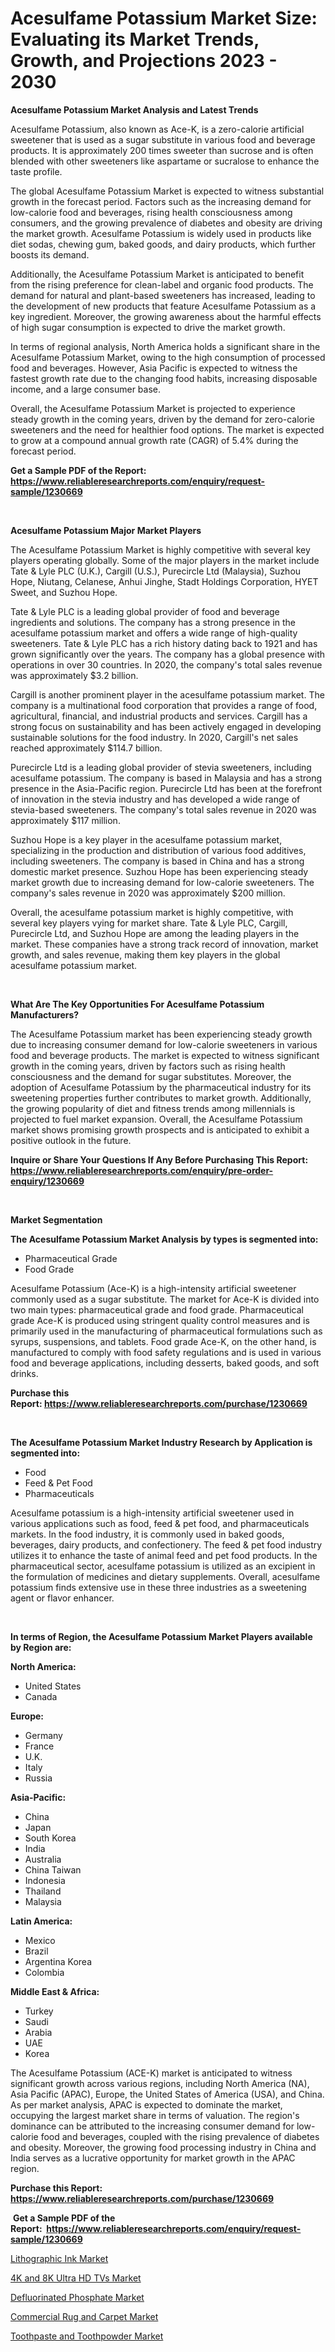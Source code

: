 <p><h1>Acesulfame Potassium Market Size: Evaluating its Market Trends, Growth, and Projections 2023 - 2030</h1></p><p><strong>Acesulfame Potassium Market Analysis and Latest Trends</strong></p>
<p><p>Acesulfame Potassium, also known as Ace-K, is a zero-calorie artificial sweetener that is used as a sugar substitute in various food and beverage products. It is approximately 200 times sweeter than sucrose and is often blended with other sweeteners like aspartame or sucralose to enhance the taste profile.</p><p>The global Acesulfame Potassium Market is expected to witness substantial growth in the forecast period. Factors such as the increasing demand for low-calorie food and beverages, rising health consciousness among consumers, and the growing prevalence of diabetes and obesity are driving the market growth. Acesulfame Potassium is widely used in products like diet sodas, chewing gum, baked goods, and dairy products, which further boosts its demand.</p><p>Additionally, the Acesulfame Potassium Market is anticipated to benefit from the rising preference for clean-label and organic food products. The demand for natural and plant-based sweeteners has increased, leading to the development of new products that feature Acesulfame Potassium as a key ingredient. Moreover, the growing awareness about the harmful effects of high sugar consumption is expected to drive the market growth.</p><p>In terms of regional analysis, North America holds a significant share in the Acesulfame Potassium Market, owing to the high consumption of processed food and beverages. However, Asia Pacific is expected to witness the fastest growth rate due to the changing food habits, increasing disposable income, and a large consumer base.</p><p>Overall, the Acesulfame Potassium Market is projected to experience steady growth in the coming years, driven by the demand for zero-calorie sweeteners and the need for healthier food options. The market is expected to grow at a compound annual growth rate (CAGR) of 5.4% during the forecast period.</p></p>
<p><strong>Get a Sample PDF of the Report:&nbsp; <a href="https://www.reliableresearchreports.com/enquiry/request-sample/1230669">https://www.reliableresearchreports.com/enquiry/request-sample/1230669</a></strong></p>
<p>&nbsp;</p>
<p><strong>Acesulfame Potassium Major Market Players</strong></p>
<p><p>The Acesulfame Potassium Market is highly competitive with several key players operating globally. Some of the major players in the market include Tate & Lyle PLC (U.K.), Cargill (U.S.), Purecircle Ltd (Malaysia), Suzhou Hope, Niutang, Celanese, Anhui Jinghe, Stadt Holdings Corporation, HYET Sweet, and Suzhou Hope.</p><p>Tate & Lyle PLC is a leading global provider of food and beverage ingredients and solutions. The company has a strong presence in the acesulfame potassium market and offers a wide range of high-quality sweeteners. Tate & Lyle PLC has a rich history dating back to 1921 and has grown significantly over the years. The company has a global presence with operations in over 30 countries. In 2020, the company's total sales revenue was approximately $3.2 billion.</p><p>Cargill is another prominent player in the acesulfame potassium market. The company is a multinational food corporation that provides a range of food, agricultural, financial, and industrial products and services. Cargill has a strong focus on sustainability and has been actively engaged in developing sustainable solutions for the food industry. In 2020, Cargill's net sales reached approximately $114.7 billion.</p><p>Purecircle Ltd is a leading global provider of stevia sweeteners, including acesulfame potassium. The company is based in Malaysia and has a strong presence in the Asia-Pacific region. Purecircle Ltd has been at the forefront of innovation in the stevia industry and has developed a wide range of stevia-based sweeteners. The company's total sales revenue in 2020 was approximately $117 million.</p><p>Suzhou Hope is a key player in the acesulfame potassium market, specializing in the production and distribution of various food additives, including sweeteners. The company is based in China and has a strong domestic market presence. Suzhou Hope has been experiencing steady market growth due to increasing demand for low-calorie sweeteners. The company's sales revenue in 2020 was approximately $200 million.</p><p>Overall, the acesulfame potassium market is highly competitive, with several key players vying for market share. Tate & Lyle PLC, Cargill, Purecircle Ltd, and Suzhou Hope are among the leading players in the market. These companies have a strong track record of innovation, market growth, and sales revenue, making them key players in the global acesulfame potassium market.</p></p>
<p>&nbsp;</p>
<p><strong>What Are The Key Opportunities For Acesulfame Potassium Manufacturers?</strong></p>
<p><p>The Acesulfame Potassium market has been experiencing steady growth due to increasing consumer demand for low-calorie sweeteners in various food and beverage products. The market is expected to witness significant growth in the coming years, driven by factors such as rising health consciousness and the demand for sugar substitutes. Moreover, the adoption of Acesulfame Potassium by the pharmaceutical industry for its sweetening properties further contributes to market growth. Additionally, the growing popularity of diet and fitness trends among millennials is projected to fuel market expansion. Overall, the Acesulfame Potassium market shows promising growth prospects and is anticipated to exhibit a positive outlook in the future.</p></p>
<p><strong>Inquire or Share Your Questions If Any Before Purchasing This Report: <a href="https://www.reliableresearchreports.com/enquiry/pre-order-enquiry/1230669">https://www.reliableresearchreports.com/enquiry/pre-order-enquiry/1230669</a></strong></p>
<p>&nbsp;</p>
<p><strong>Market Segmentation</strong></p>
<p><strong>The Acesulfame Potassium Market Analysis by types is segmented into:</strong></p>
<p><ul><li>Pharmaceutical Grade</li><li>Food Grade</li></ul></p>
<p><p>Acesulfame Potassium (Ace-K) is a high-intensity artificial sweetener commonly used as a sugar substitute. The market for Ace-K is divided into two main types: pharmaceutical grade and food grade. Pharmaceutical grade Ace-K is produced using stringent quality control measures and is primarily used in the manufacturing of pharmaceutical formulations such as syrups, suspensions, and tablets. Food grade Ace-K, on the other hand, is manufactured to comply with food safety regulations and is used in various food and beverage applications, including desserts, baked goods, and soft drinks.</p></p>
<p><strong>Purchase this Report:&nbsp;<a href="https://www.reliableresearchreports.com/purchase/1230669">https://www.reliableresearchreports.com/purchase/1230669</a></strong></p>
<p>&nbsp;</p>
<p><strong>The Acesulfame Potassium Market Industry Research by Application is segmented into:</strong></p>
<p><ul><li>Food</li><li>Feed & Pet Food</li><li>Pharmaceuticals</li></ul></p>
<p><p>Acesulfame potassium is a high-intensity artificial sweetener used in various applications such as food, feed & pet food, and pharmaceuticals markets. In the food industry, it is commonly used in baked goods, beverages, dairy products, and confectionery. The feed & pet food industry utilizes it to enhance the taste of animal feed and pet food products. In the pharmaceutical sector, acesulfame potassium is utilized as an excipient in the formulation of medicines and dietary supplements. Overall, acesulfame potassium finds extensive use in these three industries as a sweetening agent or flavor enhancer.</p></p>
<p>&nbsp;</p>
<p><strong>In terms of Region, the Acesulfame Potassium Market Players available by Region are:</strong></p>
<p>
    <p> <strong> North America: </strong>
        <ul>
            <li>United States</li>
            <li>Canada</li>
        </ul>
        </p> 
    <p> <strong> Europe: </strong>
        <ul>
            <li>Germany</li>
            <li>France</li>
            <li>U.K.</li>
            <li>Italy</li>
            <li>Russia</li>
        </ul>
        </p> 
    <p> <strong> Asia-Pacific: </strong>
        <ul>
            <li>China</li>
            <li>Japan</li>
            <li>South Korea</li>
            <li>India</li>
            <li>Australia</li>
            <li>China Taiwan</li>
            <li>Indonesia</li>
            <li>Thailand</li>
            <li>Malaysia</li>
        </ul>
        </p> 
    <p> <strong> Latin America: </strong>
        <ul>
            <li>Mexico</li>
            <li>Brazil</li>
            <li>Argentina Korea</li>
            <li>Colombia</li>
        </ul>
        </p> 
    <p> <strong> Middle East & Africa: </strong>
        <ul>
            <li>Turkey</li>
            <li>Saudi</li>
            <li>Arabia</li>
            <li>UAE</li>
            <li>Korea</li>
        </ul>
    </p>
    </p>
<p><p>The Acesulfame Potassium (ACE-K) market is anticipated to witness significant growth across various regions, including North America (NA), Asia Pacific (APAC), Europe, the United States of America (USA), and China. As per market analysis, APAC is expected to dominate the market, occupying the largest market share in terms of valuation. The region's dominance can be attributed to the increasing consumer demand for low-calorie food and beverages, coupled with the rising prevalence of diabetes and obesity. Moreover, the growing food processing industry in China and India serves as a lucrative opportunity for market growth in the APAC region.</p></p>
<p><strong>Purchase this Report: <a href="https://www.reliableresearchreports.com/purchase/1230669">https://www.reliableresearchreports.com/purchase/1230669</a></strong></p>
<p>&nbsp;<strong>Get a Sample PDF of the Report:&nbsp;&nbsp;<a href="https://www.reliableresearchreports.com/enquiry/request-sample/1230669">https://www.reliableresearchreports.com/enquiry/request-sample/1230669</a></strong></p>
<p><strong></strong></p>
<p><p><a href="https://github.com/dringals/Market-Research-Report-List-1/blob/main/lithographic-ink-market.md">Lithographic Ink Market</a></p><p><a href="https://medium.com/@jerez43343/4k-and-8k-ultra-hd-tvs-market-trends-and-market-analysis-forecasted-for-period-2023-2030-4c674403cbfd">4K and 8K Ultra HD TVs Market</a></p><p><a href="https://github.com/Paul14Anderson63/Market-Research-Report-List-1/blob/main/defluorinated-phosphate-market.md">Defluorinated Phosphate Market</a></p><p><a href="https://medium.com/@thesjenney10210/commercial-rug-and-carpet-market-share-evolution-and-market-growth-trends-2023-2030-20b10b20a21a">Commercial Rug and Carpet Market</a></p><p><a href="https://medium.com/@moribenton733320/toothpaste-and-toothpowder-market-trends-and-market-analysis-forecasted-for-period-2023-2030-41a6c07c5cd6">Toothpaste and Toothpowder Market</a></p></p>
